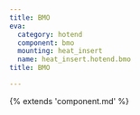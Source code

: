 ```yaml
---
title: BMO
eva:
  category: hotend
  component: bmo
  mounting: heat_insert
  name: heat_insert.hotend.bmo
title: BMO

---
```


{% extends 'component.md' %}